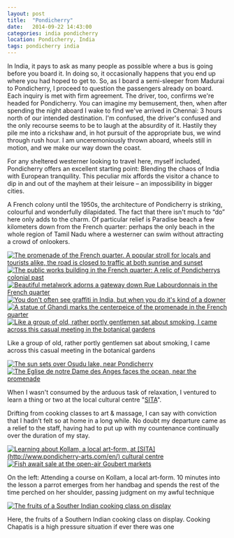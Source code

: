 ```yaml
---
layout: post
title:  "Pondicherry"
date:   2014-09-22 14:43:00
categories: india pondicherry
location: Pondicherry, India
tags: pondicherry india
---
```


In India, it pays to ask as many people as possible where a bus is going before you board it. In doing so, it occasionally happens that you end up where you had hoped to get to. So, as I board a semi-sleeper from Madurai to Pondicherry, I proceed to question the passengers already on board. Each inquiry is met with firm agreement. The driver, too, confirms we're headed for Pondicherry. You can imagine my bemusement, then, when after spending the night aboard I wake to find we've arrived in Chennai: 3 hours north of our intended destination. I'm confused, the driver's confused and the only recourse seems to be to laugh at the absurdity of it. Hastily they pile me into a rickshaw and, in hot pursuit of the appropriate bus, we wind through rush hour. I am unceremoniously thrown aboard, wheels still in motion, and we make our way down the coast.

For any sheltered westerner looking to travel here, myself included, Pondicherry offers an excellent starting point: Blending the chaos of India with European tranquility. This peculiar mix affords the visitor a chance to dip in and out of the mayhem at their leisure – an impossibility in bigger cities.

A French colony until the 1950s, the architecture of Pondicherry is striking, colourful and wonderfully dilapidated. The fact that there isn't much to &ldquo;do&rdquo; here only adds to the charm. Of particular relief is Paradise beach a few kilometers down from the French quarter: perhaps the only beach in the whole region of Tamil Nadu where a westerner can swim without attracting a crowd of onlookers.

<div class="post-image">
	<a href="/photography/2014-09-22-pondicherry/1-full.jpg" target="_blank" title="The promenade of the French quarter. A popular stroll for locals and tourists alike, the road is closed to traffic at both sunrise and sunset"><img src="/photography/2014-09-22-pondicherry/1.jpg" alt="The promenade of the French quarter. A popular stroll for locals and tourists alike, the road is closed to traffic at both sunrise and sunset" /></a>
</div>

<div class="post-image post-image--split">
	<a href="/photography/2014-09-22-pondicherry/2-full.jpg" target="_blank" title="The public works building in the French quarter: A relic of Pondicherrys colonial past"><img src="/photography/2014-09-22-pondicherry/2.jpg" alt="The public works building in the French quarter: A relic of Pondicherrys colonial past" /></a>
	<a href="/photography/2014-09-22-pondicherry/3-full.jpg" target="_blank" title="Beautiful metalwork adorns a gateway down Rue Labourdonnais in the French quarter"><img src="/photography/2014-09-22-pondicherry/3.jpg" alt="Beautiful metalwork adorns a gateway down Rue Labourdonnais in the French quarter" /></a>
</div>

<div class="post-image post-image--split">
	<a href="/photography/2014-09-22-pondicherry/4-full.jpg" target="_blank" title="You don't often see graffiti in India, but when you do it's kind of a downer"><img src="/photography/2014-09-22-pondicherry/4.jpg" alt="You don't often see graffiti in India, but when you do it's kind of a downer" /></a>
	<a href="/photography/2014-09-22-pondicherry/5-full.jpg" target="_blank" title="A statue of Ghandi marks the centerpeice of the promenade in the French quarter"><img src="/photography/2014-09-22-pondicherry/5.jpg" alt="A statue of Ghandi marks the centerpeice of the promenade in the French quarter" /></a>
</div>

<div class="post-image">
	<a href="/photography/2014-09-22-pondicherry/8-full.jpg" target="_blank" title="Like a group of old, rather portly gentlemen sat about smoking, I came across this casual meeting in the botanical gardens"><img src="/photography/2014-09-22-pondicherry/8.jpg" alt="Like a group of old, rather portly gentlemen sat about smoking, I came across this casual meeting in the botanical gardens" /></a>
	<p class="post-image-caption">
		Like a group of old, rather portly gentlemen sat about smoking, I came across this casual meeting in the botanical gardens
	</p>
</div>

<div class="post-image post-image--split">
	<a href="/photography/2014-09-22-pondicherry/6-full.jpg" target="_blank" title="The sun sets over Osudu lake, near Pondicherry"><img src="/photography/2014-09-22-pondicherry/6.jpg" alt="The sun sets over Osudu lake, near Pondicherry" /></a>
	<a href="/photography/2014-09-22-pondicherry/7-full.jpg" target="_blank" title="The Eglise de notre Dame des Anges faces the ocean, near the promenade"><img src="/photography/2014-09-22-pondicherry/7.jpg" alt="The Eglise de notre Dame des Anges faces the ocean, near the promenade" /></a>
</div>

When I wasn't consumed by the arduous task of relaxation, I ventured to learn a thing or two at the local cultural centre "[SITA](http://www.pondicherry-arts.com/en/)".

Drifting from cooking classes to art & massage, I can say with conviction that I hadn't felt so at home in a long while. No doubt my departure came as a relief to the staff, having had to put up with my countenance continually over the duration of my stay.

<div class="post-image post-image--split">
	<a href="/photography/2014-09-22-pondicherry/12-full.jpg" target="_blank" title="Learning about Kollam, a local art-form, at [SITA](http://www.pondicherry-arts.com/en/) cultural centre"><img src="/photography/2014-09-22-pondicherry/12.jpg" alt="Learning about Kollam, a local art-form, at [SITA](http://www.pondicherry-arts.com/en/) cultural centre" /></a>
	<a href="/photography/2014-09-22-pondicherry/9-full.jpg" target="_blank" title="Fish await sale at the open-air Goubert markets"><img src="/photography/2014-09-22-pondicherry/9.jpg" alt="Fish await sale at the open-air Goubert markets" /></a>
	<p class="post-image-caption">
		On the left: Attending a course on Kollam, a local art-form. 10 minutes into the lesson a parrot emerges from her handbag and spends the rest of the time perched on her shoulder, passing judgment on my awful technique
	</p>
</div>

<div class="post-image">
	<a href="/photography/2014-09-22-pondicherry/11-full.jpg" target="_blank" title="The fruits of a Souther Indian cooking class on display"><img src="/photography/2014-09-22-pondicherry/11.jpg" alt="The fruits of a Souther Indian cooking class on display" /></a>
	<p class="post-image-caption">
		Here, the fruits of a Southern Indian cooking class on display. Cooking Chapatis is a high pressure situation if ever there was one
	</p>
</div>